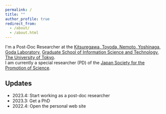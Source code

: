 ```yaml
---
permalink: /
title: ""
author_profile: true
redirect_from: 
  - /about/
  - /about.html
---
```


I'm a Post-Doc Researcher at the <a href="http://www.tkl.iis.u-tokyo.ac.jp/new/">Kitsuregawa, Toyoda, Nemoto, Yoshinaga, Goda Laboratory</a>, <a href="https://www.i.u-tokyo.ac.jp/index_e.shtml">Graduate School of Information Science and Technology</a>, <a href="https://www.u-tokyo.ac.jp/en/">The University of Tokyo</a>.  
I am currently a special researcher (PD) of the <a href="https://www.jsps.go.jp/english/index.html">Japan Society for the Promotion of Science</a>.

## Updates
- 2023.4: Start working as a post-doc researcher
- 2023.3: Get a PhD
- 2022.4: Open the personal web site
